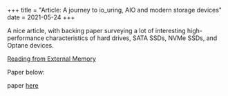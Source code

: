 +++
title = "Article: A journey to io_uring, AIO and modern storage devices"
date = 2021-05-24
+++

A nice article, with backing paper surveying a lot of interesting high-performance
characteristics of hard drives, SATA SSDs, NVMe SSDs, and Optane devices.

[Reading from External Memory](https://clickhouse.tech/blog/en/2021/reading-from-external-memory/)

Paper below:

<!-- more -->

paper [here](https://arxiv.org/pdf/2102.11198.pdf)

